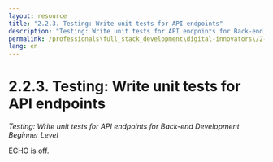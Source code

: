 ```yaml
---
layout: resource
title: "2.2.3. Testing: Write unit tests for API endpoints"
description: "Testing: Write unit tests for API endpoints for Back-end Development Beginner Level"
permalink: /professionals\full_stack_development\digital-innovators\/2-2-3-testing-unit-tests-api-endpoints/
lang: en
---
```


# 2.2.3. Testing: Write unit tests for API endpoints

*Testing: Write unit tests for API endpoints for Back-end Development Beginner Level*

ECHO is off.
